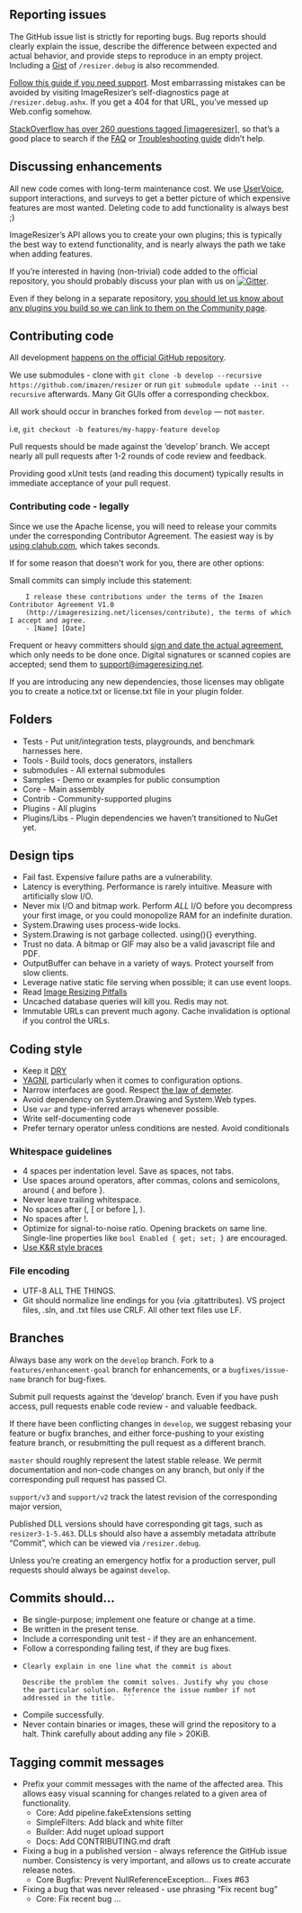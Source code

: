 
## Reporting issues

The GitHub issue list is strictly for reporting bugs.  Bug reports should clearly explain the issue, describe the difference between expected and actual behavior, and provide steps to reproduce in an empty project. Including a [Gist](https://gist.github.com/) of `/resizer.debug` is also recommended.

[Follow this guide if you need support](http://imageresizing.net/support). Most embarrassing mistakes can be avoided by visiting ImageResizer’s self-diagnostics page at `/resizer.debug.ashx`. If you get a 404 for that URL, you’ve messed up Web.config somehow.

[StackOverflow has over 260 questions tagged [imageresizer]](http://stackoverflow.com/questions/tagged/imageresizer), so that’s a good place to search if the [FAQ](http://imageresizing.net/docs/faq) or [Troubleshooting guide](http://imageresizing.net/docs/troubleshoot) didn’t help.

## Discussing enhancements

All new code comes with long-term maintenance cost. We use [UserVoice](http://resizer.uservoice.com/forums/108373-image-resizer), support interactions, and surveys to get a better picture of which expensive features are most wanted. Deleting code to add functionality is always best ;)

ImageResizer’s API allows you to create your own plugins; this is typically the best way to extend functionality, and is nearly always the path we take when adding features.

If you’re interested in having (non-trivial) code added to the official repository, you should probably discuss your plan with us on [![Gitter](https://badges.gitter.im/Join%20Chat.svg)](https://gitter.im/imazen/resizer?utm_source=badge&utm_medium=badge&utm_campaign=pr-badge).

Even if they belong in a separate repository, [you should let us know about any plugins you build so we can link to them on the Community page](http://imageresizing.net/docs/community).

## Contributing code

All development [happens on the official GitHub repository](https://github.com/imazen/resizer).

We use submodules - clone with `git clone -b develop --recursive https://github.com/imazen/resizer` or run `git submodule update --init --recursive` afterwards. Many Git GUIs offer a corresponding checkbox.

All work should occur in branches forked from `develop` &mdash; not `master`.

i.e, `git checkout -b features/my-happy-feature develop`

Pull requests should be made against the ‘develop’ branch. We accept nearly all pull requests after 1-2 rounds of code review and feedback. 

Providing good xUnit tests (and reading this document) typically results in immediate acceptance of your pull request. 


### Contributing code - legally

Since we use the Apache license, you will need to release your commits under the corresponding Contributor Agreement. The easiest way is by [using clahub.com](https://www.clahub.com/agreements/imazen/resizer), which takes seconds. 

If for some reason that doesn't work for you, there are other options:

Small commits can simply include this statement: 

        I release these contributions under the terms of the Imazen Contributor Agreement V1.0 
        (http://imageresizing.net/licenses/contribute), the terms of which I accept and agree.
        - [Name] [Date]

Frequent or heavy committers should [sign and date the actual agreement](http://imageresizing.net/licenses/contribute), which only needs to be done once. Digital signatures or scanned copies are accepted; send them to support@imageresizing.net. 

If you are introducing any new dependencies, those licenses may obligate you to create a notice.txt or license.txt file in your plugin folder.


## Folders

* Tests - Put unit/integration tests, playgrounds, and benchmark harnesses here.
* Tools - Build tools, docs generators, installers
* submodules - All external submodules
* Samples - Demo or examples for public consumption
* Core - Main assembly
* Contrib - Community-supported plugins
* Plugins - All plugins
* Plugins/Libs - Plugin dependencies we haven’t transitioned to NuGet yet.


## Design tips  

* Fail fast. Expensive failure paths are a vulnerability.
* Latency is everything. Performance is rarely intuitive. Measure with artificially slow I/O.
* Never mix I/O and bitmap work. Perform *ALL* I/O before you decompress your first image, or you could monopolize RAM for an indefinite duration.
* System.Drawing uses process-wide locks. 
* System.Drawing is not garbage collected. using(){} everything.
* Trust no data. A bitmap or GIF may also be a valid javascript file and PDF. 
* OutputBuffer can behave in a variety of ways. Protect yourself from slow clients. 
* Leverage native static file serving when possible; it can use event loops.
* Read [Image Resizing Pitfalls](http://www.nathanaeljones.com/blog/2009/20-image-resizing-pitfalls)
* Uncached database queries will kill you. Redis may not. 
* Immutable URLs can prevent much agony. Cache invalidation is optional if you control the URLs. 

## Coding style

* Keep it [DRY](http://en.wikipedia.org/wiki/Don%27t_repeat_yourself)
* [YAGNI](http://en.wikipedia.org/wiki/You_aren%27t_gonna_need_it), particularly when it comes to configuration options.
* Narrow interfaces are good. Respect [the law of demeter](http://en.wikipedia.org/wiki/Law_of_Demeter). 
* Avoid dependency on System.Drawing and System.Web types. 
* Use `var` and type-inferred arrays whenever possible.
* Write self-documenting code
* Prefer ternary operator unless conditions are nested. Avoid conditionals


### Whitespace guidelines

* 4 spaces per indentation level. Save as spaces, not tabs.
* Use spaces around operators, after commas, colons and semicolons, around { and before }. 
* Never leave trailing whitespace. 
* No spaces after (, [ or before ], ).
* No spaces after !.
* Optimize for signal-to-noise ratio. Opening brackets on same line. Single-line properties like `bool Enabled { get; set; }` are encouraged.
* [Use K&R style braces](http://en.wikipedia.org/wiki/Indent_style#K.26R_style)

### File encoding

*  UTF-8 ALL THE THINGS.
*  Git should normalize line endings for you (via .gitattributes).  VS project files, .sln, and .txt files use CRLF.  All other text files use LF.

## Branches

Always base any work on the `develop` branch. Fork to a `features/enhancement-goal` branch for enhancements, or a `bugfixes/issue-name` branch for bug-fixes.

Submit pull requests against the ‘develop’ branch. Even if you have push access, pull requests enable code review - and valuable feedback. 

If there have been conflicting changes in `develop`, we suggest rebasing your feature or bugfix branches, and either force-pushing to your existing feature branch, or resubmitting the pull request as a different branch.

`master` should roughly represent the latest stable release. We permit documentation and non-code changes on any branch, but only if the corresponding pull request has passed CI. 

`support/v3` and `support/v2` track the latest revision of the corresponding major version, 

Published DLL versions should have corresponding git tags, such as `resizer3-1-5.463`. DLLs should also have a assembly metadata attribute “Commit”, which can be viewed via `/resizer.debug`.

Unless you’re creating an emergency hotfix for a production server, pull requests should always be against `develop`.

## Commits should...

* Be single-purpose; implement one feature or change at a time.
* Be written in the present tense.
* Include a corresponding unit test - if they are an enhancement.
* Follow a corresponding failing test, if they are bug fixes.
*   ```
    Clearly explain in one line what the commit is about

    Describe the problem the commit solves. Justify why you chose
    the particular solution. Reference the issue number if not
    addressed in the title.  ```
* Compile successfully.
* Never contain binaries or images, these will grind the repository to a halt. Think carefully about adding any file > 20KiB. 


## Tagging commit messages

* Prefix your commit messages with the name of the affected area. This allows easy visual scanning for changes related to a given area of functionality.
    * Core: Add pipeline.fakeExtensions setting
    * SimpleFilters: Add black and white filter
    * Builder: Add nuget upload support
    * Docs: Add CONTRIBUTING.md draft
* Fixing a bug in a published version - always reference the GitHub issue number. Consistency is very important, and allows us to create accurate release notes.
    * Core Bugfix: Prevent NullReferenceException... Fixes #63
* Fixing a bug that was never released - use phrasing “Fix recent bug”
    * Core: Fix recent bug ...

